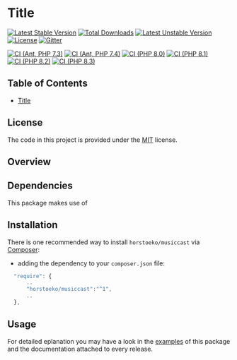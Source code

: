 # Title

[![Latest Stable Version](https://poser.pugx.org/horstoeko/musiccast/v/stable.png)](https://packagist.org/packages/horstoeko/musiccast) [![Total Downloads](https://poser.pugx.org/horstoeko/musiccast/downloads.png)](https://packagist.org/packages/horstoeko/musiccast) [![Latest Unstable Version](https://poser.pugx.org/horstoeko/musiccast/v/unstable.png)](https://packagist.org/packages/horstoeko/musiccast) [![License](https://poser.pugx.org/horstoeko/musiccast/license.png)](https://packagist.org/packages/horstoeko/musiccast) [![Gitter](https://badges.gitter.im/Join%20Chat.svg)](https://gitter.im/horstoeko/musiccast)

[![CI (Ant, PHP 7.3)](https://github.com/horstoeko/musiccast/actions/workflows/build.php73.ant.yml/badge.svg)](https://github.com/horstoeko/musiccast/actions/workflows/build.php73.ant.yml)
[![CI (Ant, PHP 7.4)](https://github.com/horstoeko/musiccast/actions/workflows/build.php74.ant.yml/badge.svg)](https://github.com/horstoeko/musiccast/actions/workflows/build.php74.ant.yml)
[![CI (PHP 8.0)](https://github.com/horstoeko/musiccast/actions/workflows/build.php80.ant.yml/badge.svg)](https://github.com/horstoeko/musiccast/actions/workflows/build.php80.ant.yml)
[![CI (PHP 8.1)](https://github.com/horstoeko/musiccast/actions/workflows/build.php81.ant.yml/badge.svg)](https://github.com/horstoeko/musiccast/actions/workflows/build.php81.ant.yml)
[![CI (PHP 8.2)](https://github.com/horstoeko/musiccast/actions/workflows/build.php82.ant.yml/badge.svg)](https://github.com/horstoeko/musiccast/actions/workflows/build.php82.ant.yml)
[![CI (PHP 8.3)](https://github.com/horstoeko/musiccast/actions/workflows/build.php83.ant.yml/badge.svg)](https://github.com/horstoeko/musiccast/actions/workflows/build.php83.ant.yml)

## Table of Contents

- [Title](#title)

## License

The code in this project is provided under the [MIT](https://opensource.org/licenses/MIT) license.

## Overview

## Dependencies

This package makes use of

## Installation

There is one recommended way to install `horstoeko/musiccast` via [Composer](https://getcomposer.org/):

* adding the dependency to your ``composer.json`` file:

```js
  "require": {
      ..
      "horstoeko/musiccast":"^1",
      ..
  },
```

## Usage

For detailed eplanation you may have a look in the [examples](https://github.com/horstoeko/musiccast/tree/master/examples) of this package and the documentation attached to every release.
